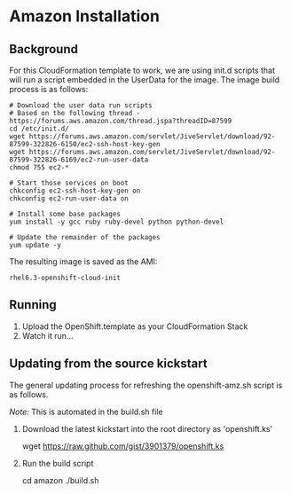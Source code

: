 Amazon Installation
==================

Background
----------

For this CloudFormation template to work, we are using init.d scripts
that will run a script embedded in the UserData for the image.  The
image build process is as follows:

    # Download the user data run scripts
    # Based on the following thread - https://forums.aws.amazon.com/thread.jspa?threadID=87599
    cd /etc/init.d/
    wget https://forums.aws.amazon.com/servlet/JiveServlet/download/92-87599-322826-6150/ec2-ssh-host-key-gen
    wget https://forums.aws.amazon.com/servlet/JiveServlet/download/92-87599-322826-6169/ec2-run-user-data
    chmod 755 ec2-*

    # Start those services on boot
    chkconfig ec2-ssh-host-key-gen on
    chkconfig ec2-run-user-data on

    # Install some base packages
    yum install -y gcc ruby ruby-devel python python-devel

    # Update the remainder of the packages
    yum update -y

The resulting image is saved as the AMI:

    rhel6.3-openshift-cloud-init

Running
-------

1. Upload the OpenShift.template as your CloudFormation Stack
2. Watch it run...

Updating from the source kickstart
----------------------------------

The general updating process for refreshing the openshift-amz.sh script
is as follows.

*Note:* This is automated in the build.sh file

1. Download the latest kickstart into the root directory as
   'openshift.ks'

    wget https://raw.github.com/gist/3901379/openshift.ks

2. Run the build script

    cd amazon
    ./build.sh
